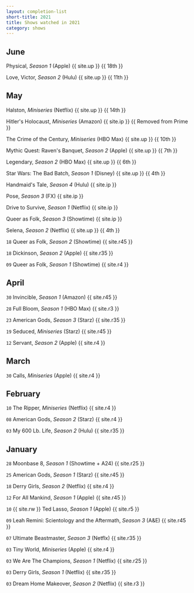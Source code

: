 ```yaml
---
layout: completion-list
short-title: 2021
title: Shows watched in 2021
category: shows
---
```

## June
Physical, _Season 1_ (Apple) {{ site.up }} {{ 18th }}

Love, Victor, _Season 2_ (Hulu) {{ site.up }} {{ 11th }}

## May
Halston, _Miniseries_ (Netflix) {{ site.up }} {{ 14th }}

Hitler's Holocaust, _Miniseries_ (Amazon) {{ site.ip }} {{ Removed from Prime }}

The Crime of the Century, _Miniseries_ (HBO Max) {{ site.up }} {{ 10th }}

Mythic Quest: Raven's Banquet, _Season 2_ (Apple) {{ site.up }} {{ 7th }}

Legendary, _Season 2_ (HBO Max) {{ site.up }} {{ 6th }}

Star Wars: The Bad Batch, _Season 1_ (Disney) {{ site.up }} {{ 4th }}

Handmaid's Tale, _Season 4_ (Hulu) {{ site.ip }}

Pose, _Season 3_ (FX) {{ site.ip }}

Drive to Survive, _Season 1_ (Netflix) {{ site.ip }}

Queer as Folk, _Season 3_ (Showtime) {{ site.ip }}

Selena, _Season 2_ (Netflix) {{ site.up }} {{ 4th }}

`18` Queer as Folk, _Season 2_ (Showtime) {{ site.r45 }}

`18` Dickinson, _Season 2_ (Apple) {{ site.r35 }}

`09` Queer as Folk, _Season 1_ (Showtime) {{ site.r4 }}

## April
`30` Invincible, _Season 1_ (Amazon) {{ site.r45 }}

`28` Full Bloom, _Season 1_ (HBO Max) {{ site.r3 }}

`23` American Gods, _Season 3_ (Starz) {{ site.r35 }}

`19` Seduced, _Miniseries_ (Starz) {{ site.r45 }}

`12` Servant, _Season 2_ (Apple) {{ site.r4 }}

## March
`30` Calls, _Miniseries_ (Apple) {{ site.r4 }}

## February
`10` The Ripper, _Miniseries_ (Netflix) {{ site.r4 }}

`08` American Gods, _Season 2_ (Starz) {{ site.r4 }}

`03` My 600 Lb. Life, _Season 2_ (Hulu) {{ site.r35 }}

## January
`28` Moonbase 8, _Season 1_ (Showtime + A24) {{ site.r25 }}

`25` American Gods, _Season 1_ (Starz) {{ site.r45 }}

`18` Derry Girls, _Season 2_ (Netflix) {{ site.r4 }}

`12` For All Mankind, _Season 1_ (Apple) {{ site.r45 }}

`10` {{ site.rw }} Ted Lasso, _Season 1_ (Apple) {{ site.r5 }}

`09` Leah Remini: Scientology and the Aftermath, _Season 3_ (A&E) {{ site.r45 }}

`07` Ultimate Beastmaster, _Season 3_ (Netflx) {{ site.r35 }}

`03` Tiny World, _Miniseries_ (Apple) {{ site.r4 }}

`03` We Are The Champions, _Season 1_ (Netflix) {{ site.r25 }}

`03` Derry Girls, _Season 1_ (Netflix) {{ site.r35 }}

`03` Dream Home Makeover, _Season 2_ (Netflix) {{ site.r3 }}
